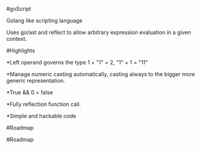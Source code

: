 #goScript

Golang like scripting language

Uses go/ast and reflect to allow arbitrary expression evaluation
in a given context.

#Highlights

*Left operand governs the type 1 + "1" = 2,  "1" + 1 = "11"

*Manage numeric casting automatically, casting always to the bigger more
generic representation.

*True && 0 = false

*Fully reflection function call.

*Simple and hackable code

#Roadmap




#Roadmap
